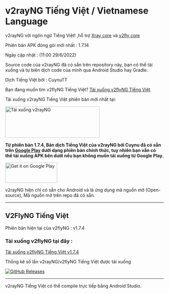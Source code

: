 # v2rayNG Tiếng Việt / Vietnamese Language

v2rayNG với ngôn ngữ Tiếng Việt! ,hỗ trợ [Xray core](https://github.com/XTLS/Xray-core) và [v2fly core](https://github.com/v2fly/v2ray-core)

Phiên bản APK đóng gói mới nhất : 1.7.14

Ngày cập nhật : (11:00 29/6/2022)

Source code của v2rayNG đã có sẵn trên repository này, bạn có thể tải xuống và tự biên dịch code của mình qua Android Studio hay Gradle.

Dịch Tiếng Việt bởi : CuynuTT

Bạn đang muốn tìm v2flyNG Tiếng Việt? [Tải xuống v2flyNG Tiếng Việt](https://github.com/cuynu/v2rayvn/blob/main/README.md#t%E1%BA%A3i-xu%E1%BB%91ng-v2flyng-t%E1%BA%A1i-%C4%91%C3%A2y-)

Tải xuống v2rayNG Tiếng Việt phiên bản mới nhất tại:  

<a href="https://github.com/cuynu/v2rayvn/releases/download/1.7.14/v2rayNG_1.7.14_sign.apk">
<img alt="Tải xuống v2rayNG" src="https://github.com/cuynu/v2rayvn/releases/download/1.7.3/1648277008370.png" width="300" height="100" />
</a>

**Từ phiên bản 1.7.4, Bản dịch Tiếng Việt của v2rayNG bởi Cuynu đã có sẵn trên [Google Play](https://play.app.goo.gl/?link=https://play.google.com/store/apps/details?id=com.v2ray.ang&ddl=1&pcampaignid=web_ddl_1) dưới dạng phiên bản chính thức, tuy nhiên bạn vẫn có thể tải xuống APK bên dưới nếu bạn không muốn tải xuống từ Google Play.** 

<a href="https://play.app.goo.gl/?link=https://play.google.com/store/apps/details?id=com.v2ray.ang&ddl=1&pcampaignid=web_ddl_1">
<img alt="Get it on Google Play" src="https://play.google.com/intl/vi_vn/badges/images/generic/vi_badge_web_generic.png" width="165" height="64" />
</a>

v2rayNG hiện chỉ có sẵn cho Android và là ứng dụng mã nguồn mở (Open-source), Mã nguồn mở trên repo đã có sẵn.

____________________________________________________

## V2FlyNG Tiếng Việt

Phiên bản hiện tại của v2flyNG : v1.7.4

### Tải xuống v2flyNG tại đây : 

[Tải xuống v2flyNG Tiếng Việt v1.7.4](https://github.com/cuynu/v2rayvn/releases/download/1.7.6/v2flyNG_1.7.4_1000451_arm7.apk)

Thống kê số lần v2rayNG/v2flyNG Tiếng Việt được tải xuống

[![GitHub Releases](https://img.shields.io/github/downloads/cuynu/v2rayvn/total?logo=github)](https://github.com/cuynu/v2rayvn/releases)
____________________________________________________

v2rayNG Tiếng Việt có thể compile trực tiếp bằng Android Studio.

